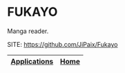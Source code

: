 # FUKAYO

 Manga reader.

 SITE: https://github.com/JiPaix/Fukayo

 | [Applications](https://portable-linux-apps.github.io/apps.html) | [Home](https://portable-linux-apps.github.io)
 | --- | --- |
